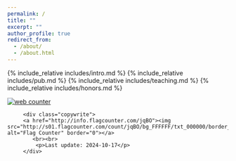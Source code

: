```yaml
---
permalink: /
title: ""
excerpt: ""
author_profile: true
redirect_from: 
  - /about/
  - /about.html
---
```


<span class='anchor' id='about-me'></span>
{% include_relative includes/intro.md %}
{% include_relative includes/pub.md %}
{% include_relative includes/teaching.md %}
{% include_relative includes/honors.md %}

<!-- Start of StatCounter Code for Default Guide -->
<script type="text/javascript">
var sc_project=11487137; 
var sc_invisible=1; 
var sc_security="94648ebe"; 
var scJsHost = (("https:" == document.location.protocol) ?
"https://secure." : "http://www.");
document.write("<sc"+"ript type='text/javascript' src='" +
scJsHost+
"statcounter.com/counter/counter.js'></"+"script>");
</script>
<noscript><div class="statcounter"><a title="web counter"
href="http://statcounter.com/" target="_blank"><img
class="statcounter"
src="//c.statcounter.com/11487137/0/94648ebe/1/" alt="web
counter"></a></div></noscript>
<!-- End of StatCounter Code for Default Guide -->
         
		 <div class="copywrite">
		 <a href="http://info.flagcounter.com/jqBO"><img src="http://s01.flagcounter.com/count/jqBO/bg_FFFFFF/txt_000000/border_CCCCCC/columns_8/maxflags_8/viewers_0/labels_0/pageviews_0/flags_0/" alt="Flag Counter" border="0"></a>
			<br><br>
			 <p>Last update: 2024-10-17</p>
		 </div>
